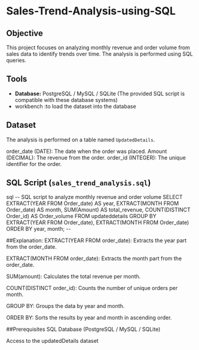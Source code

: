 # Sales-Trend-Analysis-using-SQL
## Objective

This project focuses on analyzing monthly revenue and order volume from sales data to identify trends over time. The analysis is performed using SQL queries.

## Tools

* **Database:** PostgreSQL / MySQL / SQLite (The provided SQL script is compatible with these database systems)
* workbench :to load the dataset into the database

## Dataset

The analysis is performed on a table named  `UpdatedDetails`.

order_date (DATE): The date when the order was placed.
Amount (DECIMAL): The revenue from the order.
order_id (INTEGER): The unique identifier for the order.

## SQL Script (`sales_trend_analysis.sql`)
sql
-- SQL script to analyze monthly revenue and order volume
SELECT
  EXTRACT(YEAR FROM Order_date) AS year,
  EXTRACT(MONTH FROM Order_date) AS month,
  SUM(Amount) AS total_revenue,
  COUNT(DISTINCT Order_id) AS Order_volume
FROM
  updateddetails
GROUP BY
  EXTRACT(YEAR FROM Order_date),
  EXTRACT(MONTH FROM Order_date)
ORDER BY
  year, month; --
  
##Explanation:
EXTRACT(YEAR FROM order_date): Extracts the year part from the order_date.

EXTRACT(MONTH FROM order_date): Extracts the month part from the order_date.

SUM(amount): Calculates the total revenue per month.

COUNT(DISTINCT order_id): Counts the number of unique orders per month.

GROUP BY: Groups the data by year and month.

ORDER BY: Sorts the results by year and month in ascending order.

##Prerequisites
SQL Database (PostgreSQL / MySQL / SQLite)

Access to the updatedDetails dataset
